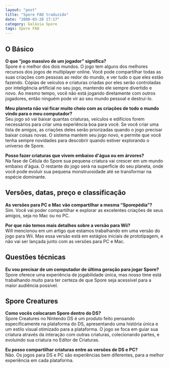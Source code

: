 ```yaml
---
layout: "post"
title: "Spore FAQ traduzido"
date: "2008-03-28 17:17"
category: Galáxia Spore
tags: Spore FAQ
---
```

## O Básico

**O que “jogo massivo de um jogador” significa?**  
Spore é o melhor dos dois mundos. O jogo tem alguns dos melhores recursos dos jogos de multiplayer online. Você pode compartilhar todas as suas criações com pessoas ao redor do mundo, e ver tudo o que eles estão fazendo. Cópias de veículos e criaturas criadas por eles serão controladas por inteligência artificial no seu jogo, mantendo ele sempre divertido e novo. Ao mesmo tempo, você não está jogando diretamente com outros jogadores, então ninguém pode vir ao seu mundo pessoal e destruí-lo.

**Meu planeta não vai ficar muito cheio com as criações de todo o mundo vindo para o meu computador?**  
Seu jogo só vai baixar quantas criaturas, veículos e edifícios forem necessários para criar uma experiência boa para você. Se você criar uma lista de amigos, as criações deles serão priorizadas quando o jogo precisar baixar coisas novas. O sistema mantem seu jogo novo, e permite que você tenha sempre novidades para descobrir quando estiver explorando o universo de Spore.

**Posso fazer criaturas que vivem embaixo d'água ou em árvores?**  
Na fase de Célula do Spore sua pequena criatura vai crescer em um mundo embaixo d'água. O restante do jogo será na superfície do seu planeta, onde você pode evoluir sua pequena monstruosidade até se transformar na espécie dominante.

## Versões, datas, preço e classificação

**As versões para PC e Mac vão compartilhar a mesma “Sporepédia”?**  
Sim. Você vai poder compartilhar e explorar as excelentes criações de seus amigos, seja no Mac ou no PC.

**Por que não temos mais detalhes sobre a versão para Wii?**  
Will mencionou em um artigo que estamos trabalhando em uma versão do jogo para Wii. Mas essa versão está em estágios iniciais de prototipagem, e não vai ser lançada junto com as versões para PC e Mac.

## Questões técnicas

**Eu vou precisar de um computador de última geração para jogar Spore?**  
Spore oferece uma experiência de jogabilidade única, mas nosso time está trabalhando muito para ter certeza de que Spore seja acessível para a maior audiência possível.

## Spore Creatures

**Como vocês colocaram Spore dentro do DS?**  
Spore Creatures no Nintendo DS é um produto feito pensando especificamente na plataforma do DS, apresentando uma história única e um estilo visual otimizado para a plataforma. O jogo se foca em guiar sua criatura através da interação com outras criaturas, colecionando partes, e evoluindo sua criatura no Editor de Criaturas.

**Eu posso compartilhar criaturas entre as versões de DS e PC?**  
Não. Os jogos para DS e PC são experiências bem diferentes, para a melhor experiência em cada plataforma.
